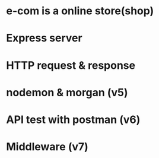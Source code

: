 # e-com is a online store(shop)

# Express server

# HTTP request & response

# nodemon & morgan (v5)

# API test with postman (v6)

# Middleware (v7)
